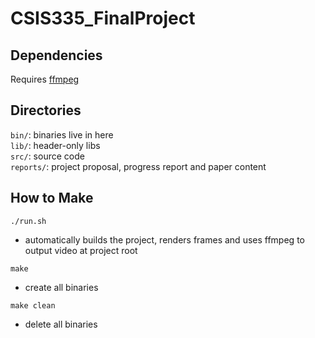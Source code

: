 # CSIS335_FinalProject

## Dependencies
Requires [ffmpeg](https://ffmpeg.org/)


## Directories
`bin/`: binaries live in here  
`lib/`: header-only libs  
`src/`: source code  
`reports/`: project proposal, progress report and paper content

## How to Make
`./run.sh`
  - automatically builds the project, renders frames and uses ffmpeg to output video at project root  

`make`
  - create all binaries  

`make clean`
  - delete all binaries

